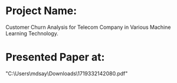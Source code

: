 # Project Name:
Customer Churn Analysis for Telecom Company in Various Machine Learning Technology.
#  Presented Paper at: 
"C:\Users\mdsay\Downloads\1719332142080.pdf"
